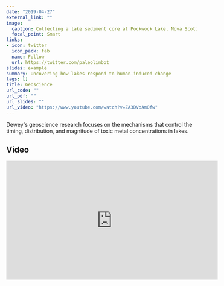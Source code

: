 ```yaml
---
date: "2019-04-27"
external_link: ""
image:
  caption: Collecting a lake sediment core at Pockwock Lake, Nova Scotia.
  focal_point: Smart
links:
- icon: twitter
  icon_pack: fab
  name: Follow
  url: https://twitter.com/paleolimbot
slides: example
summary: Uncovering how lakes respond to human-induced change
tags: []
title: Geoscience
url_code: ""
url_pdf: ""
url_slides: ""
url_video: "https://www.youtube.com/watch?v=ZA3DVoAm0fw"
---
```


Dewey's geoscience research focuses on the mechanisms that control the timing, distribution, and magnitude of toxic metal concentrations in lakes.

## Video

<iframe width="560" height="315" src="https://www.youtube.com/embed/ZA3DVoAm0fw" frameborder="0" allow="accelerometer; autoplay; encrypted-media; gyroscope; picture-in-picture" allowfullscreen></iframe>
